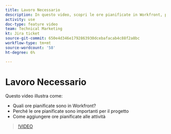 ```yaml
---
title: Lavoro Necessario
description: In questo video, scopri le ore pianificate in Workfront, perché le ore pianificate sono importanti per il progetto, come aggiungere ore pianificate alle attività
activity: use
doc-type: feature video
team: Technical Marketing
kt: Jira ticket
source-git-commit: 650e4d346e1792863930dcebafacab4c88f2a8bc
workflow-type: tm+mt
source-wordcount: '58'
ht-degree: 6%

---
```


# Lavoro Necessario

Questo video illustra come:

* Quali ore pianificate sono in Workfront?
* Perché le ore pianificate sono importanti per il progetto
* Come aggiungere ore pianificate alle attività

>[!VIDEO](https://video.tv.adobe.com/v/335090/?quality=12&learn=on)